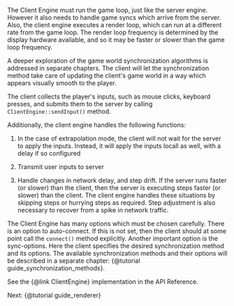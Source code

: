 The Client Engine must run the game loop, just like the server engine.  However it also needs to handle game syncs which arrive from the server.  Also, the client engine executes a render loop, which can run at a different rate from the game loop.  The render loop frequency is determined by the display hardware available, and so it may be faster or slower than the game loop frequency.

A deeper exploration of the game world synchronization algorithms is addressed in separate chapters.  The client will let the synchronization method take care of updating the client's game world in a way which appears visually smooth to the player.

The client collects the player's inputs, such as mouse clicks, keyboard presses, and submits them to the server by calling `ClientEngine::sendInput()` method.

Additionally, the client engine handles the following functions:

1. In the case of extrapolation mode, the client will not wait for the server to apply the inputs.  Instead, it will apply the inputs locall as well, with a delay if so configured

2. Transmit user inputs to server

3. Handle changes in network delay, and step drift.  If the server runs faster (or slower) than the client, then the server is executing steps faster (or slower) than the
 client.  The client engine handles these situations by skipping steps or hurrying steps as required.  Step adjustment is also necessary to recover from a spike in network traffic.

The Client Engine has many options which must be chosen carefully.  There is an option to auto-connect.  If this is not set, then the client should at some point call the `connect()` method explicitly.
Another important option is the sync-options.  Here the client specifies the desired synchronization method and its options.  The available synchronization methods and their options will be described in a separate chapter: {@tutorial guide_synchronization_methods}.

See the {@link ClientEngine} implementation in the API Reference.

Next: {@tutorial guide_renderer}
